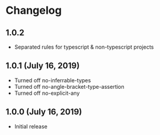 # Changelog

## 1.0.2
- Separated rules for typescript & non-typescript projects

## 1.0.1 (July 16, 2019)
- Turned off no-inferrable-types
- Turned off no-angle-bracket-type-assertion
- Turned off no-explicit-any

## 1.0.0 (July 16, 2019)
- Initial release
